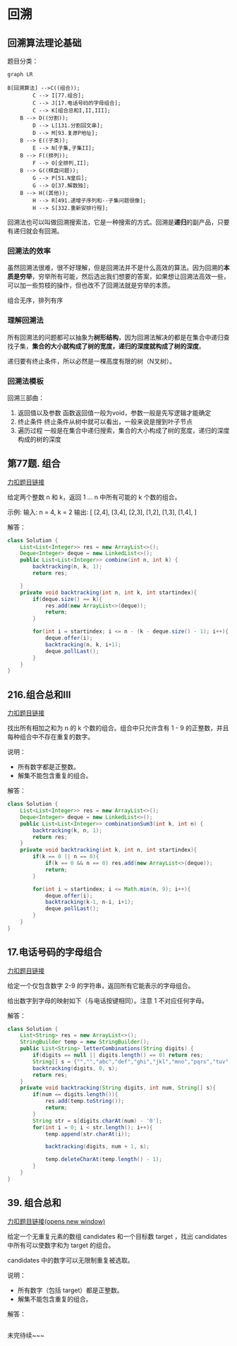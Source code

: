 # 回溯

## 回溯算法理论基础

题目分类：

```mermaid
graph LR

B[回溯算法] -->C((组合));
		C --> I[77.组合];
		C --> J[17.电话号码的字母组合];
		C --> K[组合总和I,II,III];
    B --> D((分割));
    	D --> L[131.分割回文串];
    	D --> M[93.复原P地址];
    B --> E((子类));
    	E --> N[子集,子集II];
    B --> F((排列));
    	F --> O[全排列,II];
    B --> G((棋盘问题));
    	G --> P[51.N皇后];
    	G --> Q[37.解数独];
    B --> H((其他));
    	H --> R[491.递增子序列和--子集问题很像];
    	H --> S[332.重新安排行程];
```



回溯法也可以叫做回溯搜索法，它是一种搜索的方式。回溯是**递归**的副产品，只要有递归就会有回溯。

### 回溯法的效率

虽然回溯法很难，很不好理解，但是回溯法并不是什么高效的算法。因为回溯的**本质是穷举**，穷举所有可能，然后选出我们想要的答案，如果想让回溯法高效一些，可以加一些剪枝的操作，但也改不了回溯法就是穷举的本质。

组合无序，排列有序

### 理解回溯法

所有回溯法的问题都可以抽象为**树形结构**，因为回溯法解决的都是在集合中递归查找子集，**集合的大小就构成了树的宽度，递归的深度就构成了树的深度**。

递归要有终止条件，所以必然是一棵高度有限的树（N叉树）。

###  回溯法模板

回溯三部曲：

1. 返回值以及参数
   函数返回值一般为void，参数一般是先写逻辑才能确定
2. 终止条件
   终止条件从树中就可以看出，一般来说是搜到叶子节点
3. 遍历过程
   一般是在集合中递归搜索，集合的大小构成了树的宽度，递归的深度构成的树的深度



## 第77题. 组合

[力扣题目链接](https://leetcode.cn/problems/combinations/)

给定两个整数 n 和 k，返回 1 ... n 中所有可能的 k 个数的组合。

示例: 输入: n = 4, k = 2 输出: [ [2,4], [3,4], [2,3], [1,2], [1,3], [1,4], ]

解答：

```java
class Solution {
    List<List<Integer>> res = new ArrayList<>();
    Deque<Integer> deque = new LinkedList<>();
    public List<List<Integer>> combine(int n, int k) {
        backtracking(n, k, 1);
        return res;

    }
    private void backtracking(int n, int k, int startindex){
        if(deque.size() == k){
            res.add(new ArrayList<>(deque));
            return;
        }

        for(int i = startindex; i <= n - (k - deque.size() - 1); i++){
            deque.offer(i);
            backtracking(n, k, i+1);
            deque.pollLast();
        }
    }
}
```

## 216.组合总和III

[力扣题目链接](https://leetcode.cn/problems/combination-sum-iii/)

找出所有相加之和为 n 的 k 个数的组合。组合中只允许含有 1 - 9 的正整数，并且每种组合中不存在重复的数字。

说明：

- 所有数字都是正整数。
- 解集不能包含重复的组合。

解答：

```java
class Solution {
    List<List<Integer>> res = new ArrayList<>();
    Deque<Integer> deque = new LinkedList<>();
    public List<List<Integer>> combinationSum3(int k, int n) {
        backtracking(k, n, 1);
        return res;
    }
    private void backtracking(int k, int n, int startindex){
        if(k == 0 || n == 0){
            if(k == 0 && n == 0) res.add(new ArrayList<>(deque));
            return;
        }

        for(int i = startindex; i <= Math.min(n, 9); i++){
            deque.offer(i);
            backtracking(k-1, n-i, i+1);
            deque.pollLast();
        }
    }
}
```

## 17.电话号码的字母组合

[力扣题目链接](https://leetcode.cn/problems/letter-combinations-of-a-phone-number/)

给定一个仅包含数字 2-9 的字符串，返回所有它能表示的字母组合。

给出数字到字母的映射如下（与电话按键相同）。注意 1 不对应任何字母。

解答：

```java
class Solution {
    List<String> res = new ArrayList<>();
    StringBuilder temp = new StringBuilder();
    public List<String> letterCombinations(String digits) {
        if(digits == null || digits.length() == 0) return res;
        String[] s = {"","","abc","def","ghi","jkl","mno","pqrs","tuv","wxyz"};
        backtracking(digits, 0, s);
        return res;
    }
    private void backtracking(String digits, int num, String[] s){
        if(num == digits.length()){
            res.add(temp.toString());
            return;
        }
        String str = s[digits.charAt(num) - '0'];
        for(int i = 0; i < str.length(); i++){
            temp.append(str.charAt(i));

            backtracking(digits, num + 1, s);

            temp.deleteCharAt(temp.length() - 1);
        }
    }
}
```



##  39. 组合总和

[力扣题目链接(opens new window)](https://leetcode.cn/problems/combination-sum/)

给定一个无重复元素的数组 candidates 和一个目标数 target ，找出 candidates 中所有可以使数字和为 target 的组合。

candidates 中的数字可以无限制重复被选取。

说明：

- 所有数字（包括 target）都是正整数。
- 解集不能包含重复的组合。

解答：

```java
```



未完待续~~~